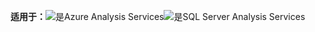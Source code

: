 **适用于：**![是](media/analysis-services-appliesto/yes.png)Azure Analysis Services![是](media/analysis-services-appliesto/yes.png)SQL Server Analysis Services